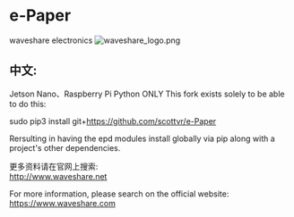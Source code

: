 ﻿# e-Paper  
waveshare electronics
![waveshare_logo.png](waveshare_logo.png)

## 中文:  
Jetson Nano、Raspberry Pi Python ONLY
This fork exists solely to be able to do this:

sudo pip3 install git+https://github.com/scottvr/e-Paper

Rersulting in having the epd modules install globally via pip along with 
a project's other dependencies.
    
更多资料请在官网上搜索:  
http://www.waveshare.net


For more information, please search on the official website:   
https://www.waveshare.com



